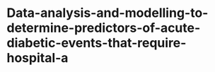 # Data-analysis-and-modelling-to-determine-predictors-of-acute-diabetic-events-that-require-hospital-a